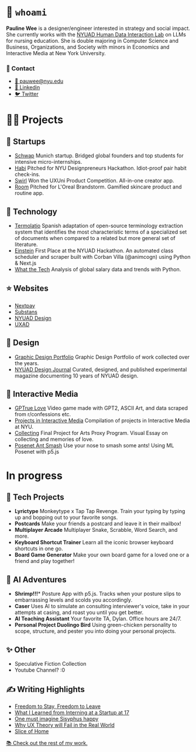 # 🙋 `whoami`

**Pauline Wee** is a designer/engineer interested in strategy and social impact. She currently works with the [NYUAD Human Data Interaction Lab](https://nyuad.nyu.edu/en/research/faculty-labs-and-projects/human-data-interaction-lab.html) on LLMs for nursing education. She is double majoring in Computer Science and Business, Organizations, and Society with minors in Economics and Interactive Media at New York University. 

### 💬 Contact

- [📨 pauwee@nyu.edu](mailto:pauwee@nyu.edu)
- [👥 Linkedin](https://www.linkedin.com/in/pkwee)
- [🐦 Twitter](https://twitter.com/pau_wee_)

# 🧑‍🏫 Projects

## 💼 Startups

- [Schwap](https://schwap-inc.webflow.io/) Munich startup. Bridged global founders and top students for intensive micro-internships.
- [Habi](https://www.paulinewee.com/work/habi) Pitched for NYU Designpreneurs Hackathon. Idiot-proof pair habit check-ins.
- [Swirl](https://www.paulinewee.com/work/swirl) Won the UXUni Product Competition. All-in-one creator app.
- [Room](https://www.figma.com/proto/yDdkaIrbXjzZprXZil3sYa/Loreal?page-id=0%3A1&type=design&node-id=223-2&viewport=222%2C217%2C0.02&t=d4JVApHlSjDhhIGt-1&scaling=scale-down&starting-point-node-id=223%3A2&show-proto-sidebar=1) Pitched for L'Oreal Brandstorm. Gamified skincare product and routine app.

## 🔧 Technology

- [Termolatio](https://github.com/levith-andrade-cuellar/termolatio) Spanish adaptation of open-source terminology extraction system that identifies the most characteristic terms of a specialized set of documents when compared to a related but more general set of literature.
- [Einstein](https://drive.google.com/file/d/1NTsfhzZo_-d4_9OJVs_g0NJCIo-aj71v/view) First Place at the NYUAD Hackathon. An automated class scheduler and scraper built with Corban Villa (@animcogn) using Python & Next.js
- [What the Tech](https://github.com/paulinewee/what-the-tech) Analysis of global salary data and trends with Python.

## ⭐️ Websites

- [Nextpay](https://www.paulinewee.com/work/nextpay)
- [Substans](https://www.substans-box.com/)
- [NYUAD Design](https://www.nyuad.design/)
- [UXAD](https://uxad.webflow.io/)

## 🫥 Design

- [Graphic Design Portfolio](https://www.paulinewee.com/graphic-design) Graphic Design Portfolio of work collected over the years.
- [NYUAD Design Journal](https://www.paulinewee.com/work/design-journal) Curated, designed, and published experimental magazine documenting 10 years of NYUAD design.

## 🦌 Interactive Media

- [GPTrue Love](https://daniaezz.github.io/GPTrue-love/) Video game made with GPT2, ASCII Art, and data scraped from r/confessions etc.
- [Projects in Interactive Media](https://www.paulinewee.com/interactive-media) Compilation of projects in Interactive Media at NYU.
- [Collecting](https://www.figma.com/proto/pmZjgII4IrDjeFFvjGAJn2/Personal?page-id=1615%3A2237&node-id=1952-2624&viewport=-1367%2C-710%2C0.07&scaling=scale-down&starting-point-node-id=1952%3A2624) Final Project for Arts Proxy Program. Visual Essay on collecting and memories of love.
- [Posenet Ant Smash](https://github.com/paulinewee/ant-smash-posenet) Use your nose to smash some ants! Using ML Posenet with p5.js

# In progress

## 💜 Tech Projects

- **Lyrictype** Monkeytype x Tap Tap Revenge. Train your typing by typing up and bopping out to your favorite songs.
- **Postcards** Make your friends a postcard and leave it in their mailbox!
- **Multiplayer Arcade** Multiplayer Snake, Scrabble, Word Search, and more.
- **Keyboard Shortcut Trainer** Learn all the iconic browser keyboard shortcuts in one go.
- **Board Game Generator** Make your own board game for a loved one or a friend and play together!

## 🤖 AI Adventures
- **Shrimp!!!*** Posture App with p5.js. Tracks when your posture slips to embarrassing levels and scolds you accordingly.
- **Caser** Uses AI to simulate an consulting interviewer's voice, take in your attempts at casing, and roast you until you get better.
- **AI Teaching Assistant** Your favorite TA, Dylan. Office hours are 24/7.
- **Personal Project Duolingo Bird** Using green-chicken personality to scope, structure, and pester you into doing your personal projects.

## ✨ Other
- Speculative Fiction Collection
- Youtube Channel? :0

## ✍️ Writing Highlights
- [Freedom to Stay, Freedom to Leave](https://paulinewee.substack.com/p/freedom-to-stay-and-freedom-to-leave?utm_source=profile&utm_medium=reader2)
- [What I Learned from Interning at a Startup at 17](https://www.paulinewee.com/blog/swarm-at-seventeen)
- [One must imagine Sisyphus happy](https://www.paulinewee.com/blog/sisyphus)
- [Why UX Theory will Fail in the Real World](https://www.paulinewee.com/blog/why-ux-theory-will-fail-in-the-real-world)
- [Slice of Home](https://www.thegazelle.org/issue/243/panaderia-food-review)

  
[📚 Check out the rest of my work.](https://www.paulinewee.com/)
